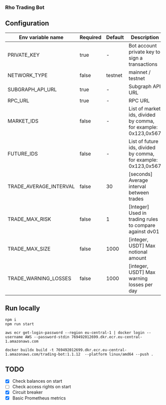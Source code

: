 ### Rho Trading Bot

## Configuration
| Env variable name      | Required | Default                  | Description                                                    |                                                                                                                                                                                                                                                                                                                                                                                                                                                
|------------------------|----------|--------------------------|----------------------------------------------------------------|
| PRIVATE_KEY            | true     | -                        | Bot account private key to sign a transactions                 |
| NETWORK_TYPE           | false    | testnet                  | mainnet / testnet                                              |
| SUBGRAPH_API_URL       | true     | -                        | Subgraph API URL                                               |
| RPC_URL                | true     | -                        | RPC URL                                                        |
| MARKET_IDS             | false    | -                        | List of market ids, divided by comma, for example: 0x123,0x567 |
| FUTURE_IDS             | false    | -                        | List of future ids, divided by comma, for example: 0x123,0x567 |
| TRADE_AVERAGE_INTERVAL | false    | 30                       | [seconds] Average interval between trades                      |
| TRADE_MAX_RISK         | false    | 1                        | [Integer] Used in trading rules to compare against dv01        |
| TRADE_MAX_SIZE         | false    | 1000                     | [integer, USDT] Max notional amount                            |
| TRADE_WARNING_LOSSES   | false    | 1000                     | [integer, USDT] Max warning losses per day                     |

## Run locally
```
npm i
npm run start
```

```shell
aws ecr get-login-password --region eu-central-1 | docker login --username AWS --password-stdin 769492012699.dkr.ecr.eu-central-1.amazonaws.com

docker buildx build -t 769492012699.dkr.ecr.eu-central-1.amazonaws.com/trading-bot:1.1.12  --platform linux/amd64 --push .
```

## TODO
- [x] Check balances on start
- [ ] Check access rights on start
- [x] Circuit breaker
- [x] Basic Prometheus metrics
